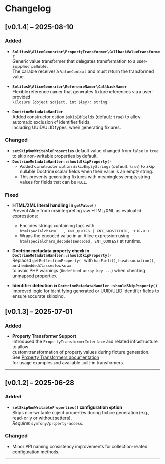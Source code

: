 # Changelog

## [v0.1.4] – 2025-08-10

### Added
- **`Solitus0\AliceGenerator\PropertyTransformer\CallbackValueTransformer`**  
  Generic value transformer that delegates transformation to a user-supplied callable.  
  The callable receives a `ValueContext` and must return the transformed value.

- **`Solitus0\AliceGenerator\ReferenceNamer\CallbackNamer`**  
  Flexible reference namer that generates fixture references via a user-provided  
  `\Closure (object $object, int $key): string`.

- **`DoctrineMetadataHandler`**  
  Added constructor option `$skipIdFields` (default: `true`) to allow automatic exclusion of identifier fields,  
  including UUID/ULID types, when generating fixtures.

### Changed
- **`setSkipNonWritableProperties`** default value changed from `false` to `true` to skip non-writable properties by default.
- **`DoctrineMetadataHandler::shouldSkipProperty()`**
    - Added constructor option `$skipEmptyStrings` (default: `true`) to skip nullable Doctrine scalar fields when their value is an empty string.
    - This prevents generating fixtures with meaningless empty string values for fields that can be `NULL`.

### Fixed
- **HTML/XML literal handling in `getValue()`**  
  Prevent Alice from misinterpreting raw HTML/XML as evaluated expressions:
    - Encodes strings containing tags with  
      `htmlspecialchars(..., ENT_QUOTES | ENT_SUBSTITUTE, 'UTF-8')`.
    - Wraps the encoded value in an Alice expression using  
      `htmlspecialchars_decode($encoded, ENT_QUOTES)` at runtime.

- **Doctrine metadata property check in `DoctrineMetadataHandler::shouldSkipProperty()`**  
  Replaced `getReflectionProperty()` with `hasField()`, `hasAssociation()`, and `embeddedClasses` lookups  
  to avoid PHP warnings (`Undefined array key ...`) when checking unmapped properties.

- **Identifier detection in `DoctrineMetadataHandler::shouldSkipProperty()`**  
  Improved logic for identifying generated or UUID/ULID identifier fields to ensure accurate skipping.

## [v0.1.3] – 2025-07-01

### Added
- **Property Transformer Support**  
  Introduced the `PropertyTransformerInterface` and related infrastructure to allow  
  custom transformation of property values during fixture generation.  
  See [Property Transformers documentation](https://github.com/solitus0/AliceGenerator/blob/master/docs/property-transformers.md)  
  for usage examples and available built-in transformers.

---

## [v0.1.2] – 2025-06-28

### Added
- **`setSkipNonWritableProperties()` configuration option**  
  Skips non-writable object properties during fixture generation (e.g., read-only or without setters).  
  *Requires* `symfony/property-access`.

### Changed
- Minor API naming consistency improvements for collection-related configuration methods.

---


